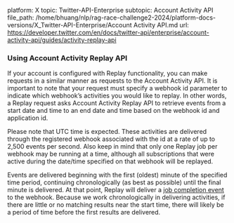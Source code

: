 platform: X
topic: Twitter-API-Enterprise
subtopic: Account Activity API
file_path: /home/bhuang/nlp/rag-race-challenge2-2024/platform-docs-versions/X_Twitter-API-Enterprise/Account Activity API.md
url: https://developer.twitter.com/en/docs/twitter-api/enterprise/account-activity-api/guides/activity-replay-api


### Using Account Activity Replay API

If your account is configured with Replay functionality, you can make requests in a similar manner as requests to the Account Activity API. It is important to note that your request must specify a webhook id parameter to indicate which webhook’s activities you would like to replay. In other words, a Replay request asks Account Activity Replay API to retrieve events from a start date and time to an end date and time based on the webhook id and application id.

Please note that UTC time is expected. These activities are delivered through the registered webhook associated with the id at a rate of up to 2,500 events per second. Also keep in mind that only one Replay job per webhook may be running at a time, although all subscriptions that were active during the date/time specified on that webhook will be replayed.

Events are delivered beginning with the first (oldest) minute of the specified time period, continuing chronologically (as best as possible) until the final minute is delivered. At that point, Replay will deliver a [job completion event](https://developer.twitter.com/content/developer-twitter/en/docs/twitter-api/enterprise/account-activity-api/api-reference/replay-api#job-completed-successfully-message) to the webhook. Because we work chronologically in delivering activities, if there are little or no matching results near the start time, there will likely be a period of time before the first results are delivered.